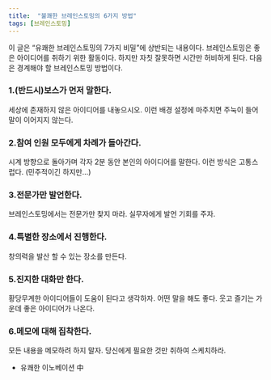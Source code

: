 ```yaml
---
title:  "불쾌한 브레인스토밍의 6가지 방법"
tags: [브레인스토밍]
---
```


이 글은 “유쾌한 브레인스토밍의 7가지 비밀”에 상반되는 내용이다. 브레인스토밍은 좋은 아이디어를 취하기 위한 활동이다. 하지만 자칫 잘못하면 시간만 허비하게 된다. 다음은 경계해야 할 브레인스토밍 방법이다.

### 1.(반드시)보스가 먼저 말한다.
세상에 존재하지 않은 아이디어를 내놓으시오. 이런 배경 설정에 마주치면 주눅이 들어 말이 이어지지 않는다.

### 2.참여 인원 모두에게 차례가 돌아간다.
시계 방향으로 돌아가며 각자 2분 동안 본인의 아이디어를 말한다. 이런 방식은 고통스럽다. (민주적이긴 하지만…)

### 3.전문가만 발언한다.
브레인스토밍에서는 전문가만 찾지 마라. 실무자에게 발언 기회를 주자.

### 4.특별한 장소에서 진행한다.
창의력을 발산 할 수 있는 장소를 만든다.

### 5.진지한 대화만 한다.
황당무계한 아이디어들이 도움이 된다고 생각하자. 어떤 말을 해도 좋다. 웃고 즐기는 가운데 좋은 아이디어가 나온다.

### 6.메모에 대해 집착한다.
모든 내용을 메모하려 하지 말자. 당신에게 필요한 것만 취하여 스케치하라.

- 유쾌한 이노베이션 中
